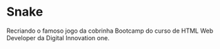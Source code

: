 # Snake
 Recriando o famoso jogo da cobrinha
Bootcamp do curso de HTML Web Developer da Digital Innovation one.
